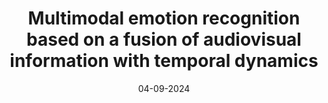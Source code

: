 ---
title: "Multimodal emotion recognition based on a fusion of audiovisual information with temporal dynamics"
collection: publications
category: manuscripts
permalink: /publication/2024-Multimodal-Emotion-Recognition-Temporal-Dynamics
date: 04-09-2024
venue: 'Multimedia Tools and Applications'
paperurl: 'https://jisalascaceres.github.io\files\Publications\Multimodal_emotion_recognition_based_on_a_fusion_of_audiovisual_information_with_temporal_dynamics.pdf'
link: 'https://doi.org/10.1007/s11042-024-20227-6'
github: 'https://github.com/jisalascaceres/Multimodal-emotion-recognition-based-on-a-fusion-of-audiovisual-information-with-temporal-dynamics'
---
